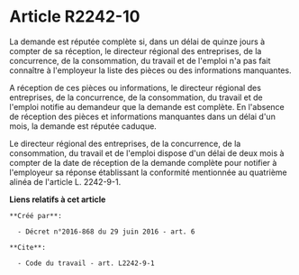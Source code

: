 # Article R2242-10

La demande est réputée complète si, dans un délai de quinze jours à compter de sa réception, le directeur régional des
entreprises, de la concurrence, de la consommation, du travail et de l'emploi n'a pas fait connaître à l'employeur la liste
des pièces ou des informations manquantes. 

A réception de ces pièces ou informations, le directeur régional des entreprises, de la concurrence, de la consommation, du
travail et de l'emploi notifie au demandeur que la demande est complète. En l'absence de réception des pièces et informations
manquantes dans un délai d'un mois, la demande est réputée caduque. 

Le directeur régional des entreprises, de la concurrence, de la consommation, du travail et de l'emploi dispose d'un délai de
deux mois à compter de la date de réception de la demande complète pour notifier à l'employeur sa réponse établissant la
conformité mentionnée au quatrième alinéa de l'article L. 2242-9-1.

**Liens relatifs à cet article**

	**Créé par**:

	  - Décret n°2016-868 du 29 juin 2016 - art. 6

	**Cite**:

	  - Code du travail - art. L2242-9-1
